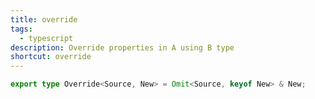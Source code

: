 ```yaml
---
title: override
tags:
  - typescript
description: Override properties in A using B type
shortcut: override
---
```


```typescript
export type Override<Source, New> = Omit<Source, keyof New> & New;
```
